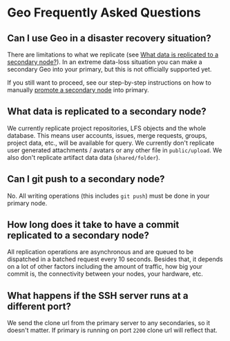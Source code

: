 # Geo Frequently Asked Questions

## Can I use Geo in a disaster recovery situation?

There are limitations to what we replicate (see
[What data is replicated to a secondary node?](#what-data-is-replicated-to-a-secondary-node)).
In an extreme data-loss situation you can make a secondary Geo into your
primary, but this is not officially supported yet.

If you still want to proceed, see our step-by-step instructions on how to
manually [promote a secondary node](disaster-recovery.md) into primary.

## What data is replicated to a secondary node?

We currently replicate project repositories, LFS objects and the whole
database. This means user accounts, issues, merge requests, groups, project
data, etc., will be available for query.
We currently don't replicate user generated attachments / avatars or any
other file in `public/upload`. We also don't replicate artifact data
data (`shared/folder`).

## Can I git push to a secondary node?

No. All writing operations (this includes `git push`) must be done in your
primary node.

## How long does it take to have a commit replicated to a secondary node?

All replication operations are asynchronous and are queued to be dispatched in
a batched request every 10 seconds. Besides that, it depends on a lot of other
factors including the amount of traffic, how big your commit is, the
connectivity between your nodes, your hardware, etc.

## What happens if the SSH server runs at a different port?

We send the clone url from the primary server to any secondaries, so it
doesn't matter. If primary is running on port `2200` clone url will reflect
that.
